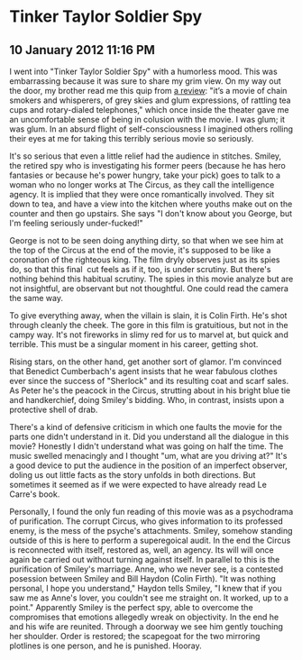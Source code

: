 # Tinker Taylor Soldier Spy
## 10 January 2012 11:16 PM

I went into "Tinker Taylor Soldier Spy" with a humorless mood. This was embarrassing because it was sure to share my grim view. On my way out the door, my brother read me this quip from [a review][1]: "it’s a movie of chain smokers and whisperers, of grey skies and glum expressions, of rattling tea cups and rotary-dialed telephones," which once inside the theater gave me an uncomfortable sense of being in colusion with the movie. I was glum; it was glum. In an absurd flight of self-consciousness I imagined others rolling their eyes at me for taking this terribly serious movie so seriously.

It's so serious that even a little relief had the audience in stitches. Smiley, the retired spy who is investigating his former peers (because he has hero fantasies or because he's power hungry, take your pick) goes to talk to a woman who no longer works at The Circus, as they call the intelligence agency. It is implied that they were once romantically involved. They sit down to tea, and have a view into the kitchen where youths make out on the counter and then go upstairs. She says "I don't know about you George, but I'm feeling seriously under-fucked!"

George is not to be seen doing anything dirty, so that when we see him at the top of the Circus at the end of the movie, it's supposed to be like a coronation of the righteous king. The film dryly observes just as its spies do, so that this final  cut feels as if it, too, is under scrutiny. But there's nothing behind this habitual scrutiny. The spies in this movie analyze but are not insightful, are observant but not thoughtful. One could read the camera the same way.

To give everything away, when the villain is slain, it is Colin Firth. He's shot through cleanly the cheek. The gore in this film is gratuitious, but not in the campy way. It's not fireworks in slimy red for us to marvel at, but quick and terrible. This must be a singular moment in his career, getting shot.

Rising stars, on the other hand, get another sort of glamor. I'm convinced that Benedict Cumberbach's agent insists that he wear fabulous clothes ever since the success of "Sherlock" and its resulting coat and scarf sales. As Peter he's the peacock in the Circus, strutting about in his bright blue tie and handkerchief, doing Smiley's bidding. Who, in contrast, insists upon a protective shell of drab.

There's a kind of defensive criticism in which one faults the movie for the parts one didn't understand in it. Did you understand all the dialogue in this movie? Honestly I didn't understand what was going on half the time. The music swelled menacingly and I thought "um, what are you driving at?" It's a good device to put the audience in the position of an imperfect observer, doling us out little facts as the story unfolds in both directions. But sometimes it seemed as if we were expected to have already read Le Carre's book.

Personally, I found the only fun reading of this movie was as a psychodrama of purification. The corrupt Circus, who gives information to its professed enemy, is the mess of the psyche's attachments. Smiley, somehow standing outside of this is here to perform a superegoical audit. In the end the Circus is reconnected with itself, restored as, well, an agency. Its will will once again be carried out without turning against itself. In parallel to this is the purification of Smiley's marriage. Anne, who we never see, is a contested posession between Smiley and Bill Haydon (Colin Firth). "It was nothing personal, I hope you understand," Haydon tells Smiley, "I knew that if you saw me as Anne's lover, you couldn't see me straight on. It worked, up to a point." Apparently Smiley is the perfect spy, able to overcome the compromises that emotions allegedly wreak on objectivity. In the end he and his wife are reunited. Through a doorway we see him gently touching her shoulder. Order is restored; the scapegoat for the two mirroring plotlines is one person, and he is punished. Hooray.

   [1]: http://www.toronto.com/article/707624--review-mission-impossible-4-vs-tinker-tailor-soldier-spy
